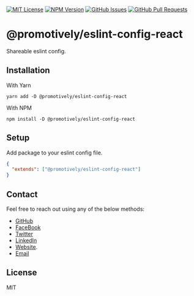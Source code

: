 [![MIT License](https://img.shields.io/badge/License-MIT-yellow.svg)](https://opensource.org/licenses/MIT)
[![NPM Version](https://badge.fury.io/js/%40promotively%2Feslint-config-react.svg)](https://badge.fury.io/js/%40promotively%2Feslint-config-react)
[![GitHub Issues](https://img.shields.io/github/issues/promotively/eslint-config-react.svg)](https://github.com/promotively/eslint-config-react/issues)
[![GitHub Pull Requests](https://img.shields.io/github/issues-pr/promotively/eslint-config-react.svg)](https://GitHub.com/promotively/eslint-config-react/pull/)

# @promotively/eslint-config-react

Shareable eslint config.

## Installation

With Yarn

`yarn add -D @promotively/eslint-config-react`

With NPM

`npm install -D @promotively/eslint-config-react`

## Setup

Add package to your eslint config file.

```json
{
  "extends": ["@promotively/eslint-config-react"]
}
```

## Contact

Feel free to reach out using any of the below methods:

- [GitHub](https://github.com/promotively)
- [FaceBook](https://facebook.com/promotively)
- [Twitter](https://twitter.com/promotively)
- [LinkedIn](https://linkedin.com/company/promotively)
- [Website](https://promotively.com).
- [Email](mailto:hello@promotively.com)

## License

MIT
